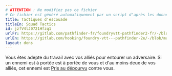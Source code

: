 ```yaml
---
# ATTENTION : Ne modifiez pas ce fichier
# Ce fichier est généré automatiquement par un script d'après les données du module Foundry VTT officiel et de sa traduction
title: Tactiques d'escouade
titleEn: Squad Tactics
id: jzfV4lJ0721Hfzq1
urlFr: https://gitlab.com/pathfinder-fr/foundryvtt-pathfinder2-fr/-/blob/master/data/feats/jzfV4lJ0721Hfzq1.htm
urlEn: https://gitlab.com/hooking/foundry-vtt---pathfinder-2e/-/blob/master/packs/data/feats.db/squad-tactics.json
layout: dons
---
```

Vous êtes adepte du travail avec vos alliés pour entourer un adversaire. Si un ennemi est à portée est à portée de vous et d'au moins deux de vos alliés, cet ennemi est [Pris au dépourvu](../conditions/pris-au-dépourvu.md) contre vous.
